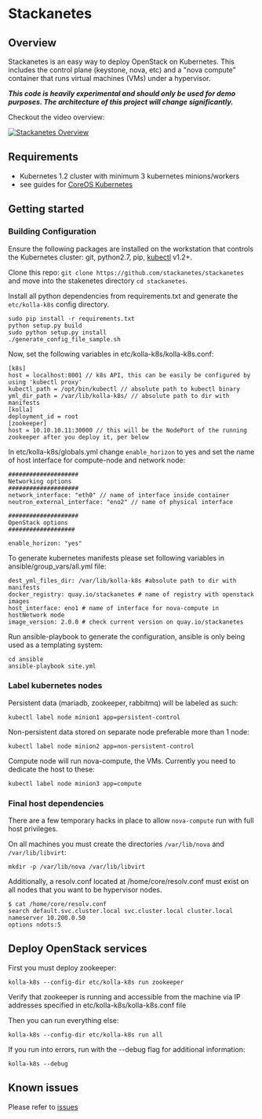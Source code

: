 # Stackanetes

## Overview

Stackanetes is an easy way to deploy OpenStack on Kubernetes. This includes the control plane (keystone, nova, etc) and a "nova compute" container that runs virtual machines (VMs) under a hypervisor.

***_This code is heavily experimental and should only be used for demo purposes. The architecture of this project will change significantly._***

Checkout the video overview:

[![Stackanetes Overview](https://img.youtube.com/vi/DPYJxYulxO4/0.jpg)](https://www.youtube.com/watch?v=DPYJxYulxO4)

## Requirements

-  Kubernetes 1.2 cluster with minimum 3 kubernetes minions/workers
  - see guides for [CoreOS Kubernetes](https://coreos.com/kubernetes/docs/latest/)

## Getting started

### Building Configuration

Ensure the following packages are installed on the workstation that controls the Kubernetes cluster: git, python2.7, pip, [kubectl](https://github.com/kubernetes/kubernetes/releases) v1.2+.

Clone this repo: `git clone https://github.com/stackanetes/stackanetes` and move into the stakenetes directory `cd stackanetes`.

Install all python dependencies from requirements.txt and generate the `etc/kolla-k8s` config directory.

``` sudo pip install ansible
sudo pip install -r requirements.txt
python setup.py build
sudo python setup.py install
./generate_config_file_sample.sh
```

Now, set the following variables in etc/kolla-k8s/kolla-k8s.conf:

```
[k8s]
host = localhost:8001 // k8s API, this can be easily be configured by using 'kubectl proxy'
kubectl_path = /opt/bin/kubectl // absolute path to kubectl binary
yml_dir_path = /var/lib/kolla-k8s/ // absolute path to dir with manifests
[kolla]
deployment_id = root
[zookeeper]
host = 10.10.10.11:30000 // this will be the NodePort of the running zookeeper after you deploy it, per below
```

In etc/kolla-k8s/globals.yml change `enable_horizon` to yes and set the name of host interface for compute-node and network node:
```
####################
Networking options
####################
network_interface: "eth0" // name of interface inside container                  
neutron_external_interface: "eno2" // name of physical interface

####################
OpenStack options
###################

enable_horizon: "yes"
```
To generate kubernetes manifests please set following variables in ansible/group_vars/all.yml file:

```
dest_yml_files_dir: /var/lib/kolla-k8s #absolute path to dir with manifests
docker_registry: quay.io/stackanetes # name of registry with openstack images 
host_interface: eno1 # name of interface for nova-compute in hostNetwork mode
image_version: 2.0.0 # check current version on quay.io/stackanetes
```

Run ansible-playbook to generate the configuration, ansible is only being used as a templating system:

```
cd ansible
ansible-playbook site.yml
```

### Label kubernetes nodes

Persistent data (mariadb, zookeeper, rabbitmq) will be labeled as such:

```
kubectl label node minion1 app=persistent-control
```

Non-persistent data stored on separate node preferable more than 1 node:

```
kubectl label node minion2 app=non-persistent-control
```

Compute node will run nova-compute, the VMs. Currently you need to dedicate the host to these:

```
kubectl label node minion3 app=compute
```

### Final host dependencies

There are a few temporary hacks in place to allow `nova-compute` run with full host privileges. 

On all machines you must create the directories `/var/lib/nova` and `/var/lib/libvirt`:

```
mkdir -p /var/lib/nova /var/lib/libvirt
```

Additionally, a resolv.conf located at /home/core/resolv.conf must exist on all nodes that you want to be hypervisor nodes.

```
$ cat /home/core/resolv.conf
search default.svc.cluster.local svc.cluster.local cluster.local
nameserver 10.200.0.50
options ndots:5
```

## Deploy OpenStack services

First you must deploy zookeeper:

```
kolla-k8s --config-dir etc/kolla-k8s run zookeeper
```
Verify that zookeeper is running and accessible from the machine via IP addresses specified in etc/kolla-k8s/kolla-k8s.conf file

Then you can run everything else:

```
kolla-k8s --config-dir etc/kolla-k8s run all
```

If you run into errors, run with the --debug flag for additional information:
```
kolla-k8s --debug
```

## Known issues

Please refer to [issues](https://github.com/stackanetes/stackanetes/issues)
